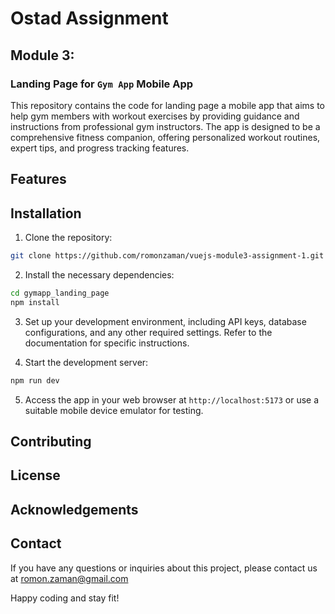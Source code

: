 #  Ostad Assignment
## Module 3:

### Landing Page for `Gym App` Mobile App

This repository contains the code for landing page a mobile app that aims to help gym members with workout exercises by providing guidance and instructions from professional gym instructors. The app is designed to be a comprehensive fitness companion, offering personalized workout routines, expert tips, and progress tracking features.

## Features


## Installation

1. Clone the repository:

```bash
git clone https://github.com/romonzaman/vuejs-module3-assignment-1.git gymapp_landing_page
```

2. Install the necessary dependencies:

```bash
cd gymapp_landing_page
npm install
```

3. Set up your development environment, including API keys, database configurations, and any other required settings. Refer to the documentation for specific instructions.

4. Start the development server:

```bash
npm run dev
```

5. Access the app in your web browser at `http://localhost:5173` or use a suitable mobile device emulator for testing.

## Contributing


## License


## Acknowledgements


## Contact

If you have any questions or inquiries about this project, please contact us at romon.zaman@gmail.com

Happy coding and stay fit!

